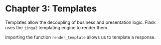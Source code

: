 # Chapter 3: Templates

Templates allow the decoupling of business and presentation logic.
Flask uses the `jinga2` templating engine to render them.

Importing the function `render_template` allows us to template a response.
